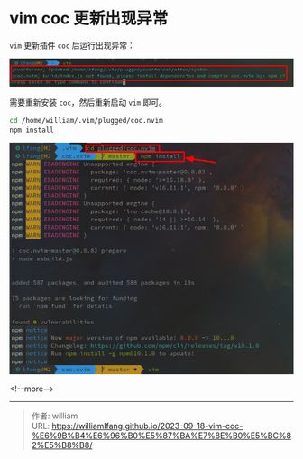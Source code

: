 # vim coc 更新出现异常




`vim` 更新插件 `coc` 后运行出现异常：

![](./assets/2023-09-18_17-29.png)

需要重新安装 `coc`，然后重新启动 `vim` 即可。

```bash
cd /home/william/.vim/plugged/coc.nvim
npm install
```

![](./assets/2023-09-18_17-30.png)

&lt;!--more--&gt;



---

> 作者: william  
> URL: https://williamlfang.github.io/2023-09-18-vim-coc-%E6%9B%B4%E6%96%B0%E5%87%BA%E7%8E%B0%E5%BC%82%E5%B8%B8/  

